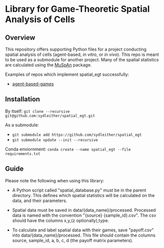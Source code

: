 # Library for Game-Theoretic Spatial Analysis of Cells

## Overview
This repository offers supporting Python files for a project conducting spatial analysis of cells (agent-based, *in vitro*, or *in vivo*). This repo is meant to be used as a submodule for another project. Many of the spatial statistics are calculated using the [MuSpAn](https://www.muspan.co.uk/) package.

Examples of repos which implement spatial_egt successfully:

- [agent-based-games](https://github.com/sydleither/agent-based-games)

## Installation
By itself: `git clone --recursive git@github.com:sydleither/spatial_egt.git`

As a submodule:
- `git submodule add https://github.com/sydleither/spatial_egt`
- `git submodule update --init --recursive`

Conda enviornment: `conda create --name spatial_egt --file requirements.txt`

## Guide
Please note the following when using this library:

- A Python script called "spatial_database.py" must be in the parent directory. This defines which spatial statistics will be calculated on the data, and their parameters.

- Spatial data must be saved in data/{data_name}/processed. Processed data is named with the convention "{source} {sample_id}.csv". The csv should have the columns x,y,(z optionally),type.

- To calculate and label spatial data with their games, save "payoff.csv" into data/{data_name}/processed. This file should contain the columns source, sample_id, a, b, c, d (the payoff matrix parameters).
